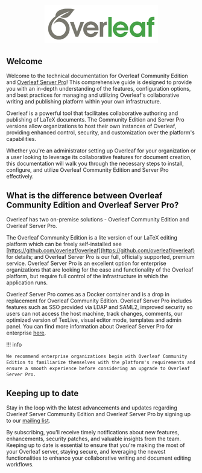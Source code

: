 <h1 align="center">
  <a href="https://www.overleaf.com"><img src="../assets/logo.png" alt="Overleaf" width="300"></a>
</h1>

## Welcome

Welcome to the technical documentation for Overleaf Community Edition and [Overleaf Server Pro](https://www.overleaf.com/for/enterprises)! This comprehensive guide is designed to provide you with an in-depth understanding of the features, configuration options, and best practices for managing and utilizing Overleaf's collaborative writing and publishing platform within your own infrastructure.

Overleaf is a powerful tool that facilitates collaborative authoring and publishing of LaTeX documents. The Community Edition and Server Pro versions allow organizations to host their own instances of Overleaf, providing enhanced control, security, and customization over the platform's capabilities.

Whether you're an administrator setting up Overleaf for your organization or a user looking to leverage its collaborative features for document creation, this documentation will walk you through the necessary steps to install, configure, and utilize Overleaf Community Edition and Server Pro effectively.

## What is the difference between Overleaf Community Edition and Overleaf Server Pro?

Overleaf has two on-premise solutions - Overleaf Community Edition and Overleaf Server Pro.

The Overleaf Community Edition is a lite version of our LaTeX editing platform which can be freely self-installed see [https://github.com/overleaf/overleaf](https://github.com/overleaf/overleaf) for details; and Overleaf Server Pro is our full, officially supported, premium service. Overleaf Server Pro is an excellent option for enterprise organizations that are looking for the ease and functionality of the Overleaf platform, but require full control of the infrastructure in which the application runs.

Overleaf Server Pro comes as a Docker container and is a drop in replacement for Overleaf Community Edition. Overleaf Server Pro includes features such as SSO provided via LDAP and SAML2, improved security so users can not access the host machine, track changes, comments, our optimized version of TexLive, visual editor mode, templates and admin panel. You can find more information about Overleaf Server Pro for enterprise [here](https://www.overleaf.com/for/enterprises).

!!! info

    We recommend enterprise organizations begin with Overleaf Community Edition to familiarize themselves with the platform's requirements and ensure a smooth experience before considering an upgrade to Overleaf Server Pro.

## Keeping up to date

Stay in the loop with the latest advancements and updates regarding Overleaf Server Community Edition and Overleaf Server Pro by signing up to our [mailing list](https://mailchi.mp/overleaf.com/community-edition-and-server-pro). 

By subscribing, you'll receive timely notifications about new features, enhancements, security patches, and valuable insights from the team. Keeping up to date is essential to ensure that you're making the most of your Overleaf server, staying secure, and leveraging the newest functionalities to enhance your collaborative writing and document editing workflows. 